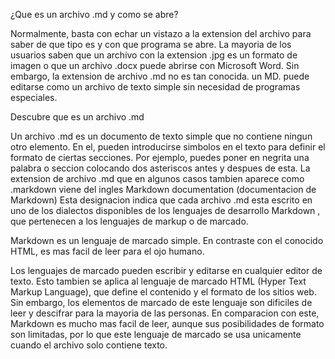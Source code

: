 ¿Que es un archivo .md y como se abre?

Normalmente, basta con echar un vistazo a la extension del archivo para saber de que 
tipo es y con que programa se abre. La mayoria de los usuarios saben que un archivo con 
la extension .jpg es un formato de imagen o que un archivo .docx puede abrirse con
Microsoft Word. Sin embargo, la extension de archivo .md no es tan conocida. 
un MD. puede editarse como un archivo de texto simple sin necesidad de programas especiales.

Descubre que es un archivo .md

Un archivo .md es un documento de texto simple que no contiene ningun otro elemento. 
En el, pueden introducirse simbolos en el texto para definir el formato de ciertas secciones. Por ejemplo, puedes poner en negrita una palabra o seccion colocando 
dos asteriscos antes y despues de esta. La extension de archivo .md 
que en algunos casos tambien aparece como .markdown viene del ingles Markdown documentation (documentacion de Markdown) Esta designacion indica que cada archivo .md
esta escrito en uno de los dialectos disponibles de los lenguajes de desarrollo Markdown
, que pertenecen a los lenguajes de markup o de marcado. 

Markdown es un lenguaje de marcado simple. En contraste con el conocido HTML, 
es mas facil de leer para el ojo humano. 

Los lenguajes de marcado pueden escribir y editarse en cualquier editor de texto.
Esto tambien se aplica al lenguaje de marcado HTML (Hyper Text Markup Language),
que define el contenido y el formato de los sitios web. 
Sin embargo, los elementos de marcado de este lenguaje son dificiles de leer y 
descifrar para la mayoria de las personas. 
En comparacion con este, Markdown es mucho mas facil de leer, aunque sus posibilidades
de formato son limitadas, por lo que este lenguaje de marcado se usa unicamente
cuando el archivo solo contiene texto. 